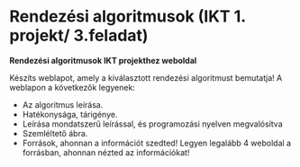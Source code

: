 # Rendezési algoritmusok (IKT 1. projekt/ 3.feladat)
**Rendezési algoritmusok IKT projekthez weboldal**

Készíts weblapot, amely a kiválasztott rendezési algoritmust bemutatja! A weblapon a következők 
legyenek:
  - Az algoritmus leírása.
  - Hatékonysága, tárigénye.
  - Leírása mondatszerű leírással, és programozási nyelven megvalósítva 
  - Szemléltető ábra.
  - Források, ahonnan a információt szedted! Legyen legalább 4 weboldal a forrásban, ahonnan 
    nézted az információkat!

